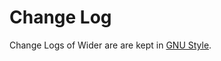 # Change Log

Change Logs of Wider are are kept in [GNU Style](https://www.gnu.org/prep/standards/html_node/Style-of-Change-Logs.html#Style-of-Change-Logs).